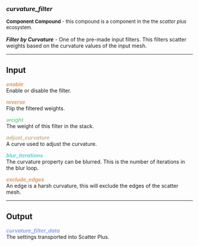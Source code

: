 ### ***curvature_filter***
<font size = 2>**Component Compound** - this compound is a component in the the *scatter plus* ecosystem.<br /><br /></font>
***Filter by Curvature*** - One of the pre-made input filters.  This filters scatter weights based on the curvature values of the input mesh.<br />

***
## Input
<span style="color:#E69963">***enable***</span>
<br />Enable or disable the filter.

<span style="color:#E69963">***reverse***</span>
<br />Flip the filtered weights.

<span style="color:#82D99F">***weight***</span>
<br />The weight of this filter in the stack.

<span style="color:#CCB699">***adjust_curvature***</span>
<br />A curve used to adjust the curvature.

<span style="color:#62CFD9">***blur_iterations***</span>
<br />The curvature property can be blurred.  This is the number of iterations in the blur loop.

<span style="color:#E69963">***exclude_edges***</span>
<br />An edge is a harsh curvature, this will exclude the edges of the scatter mesh.

***
## Output
<span style="color:#90A3F4">***curvature_filter_data***</span>
<br />The settings transported into Scatter Plus.


